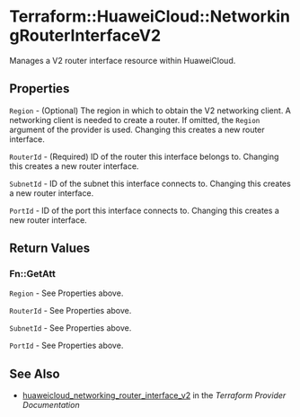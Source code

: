 # Terraform::HuaweiCloud::NetworkingRouterInterfaceV2

Manages a V2 router interface resource within HuaweiCloud.

## Properties

`Region` - (Optional) The region in which to obtain the V2 networking client. A networking client is needed to create a router. If omitted, the `Region` argument of the provider is used. Changing this creates a new router interface.

`RouterId` - (Required) ID of the router this interface belongs to. Changing this creates a new router interface.

`SubnetId` - ID of the subnet this interface connects to. Changing this creates a new router interface.

`PortId` - ID of the port this interface connects to. Changing this creates a new router interface.


## Return Values

### Fn::GetAtt

`Region` - See Properties above.

`RouterId` - See Properties above.

`SubnetId` - See Properties above.

`PortId` - See Properties above.

## See Also

* [huaweicloud_networking_router_interface_v2](https://www.terraform.io/docs/providers/huaweicloud/r/networking_router_interface_v2.html) in the _Terraform Provider Documentation_